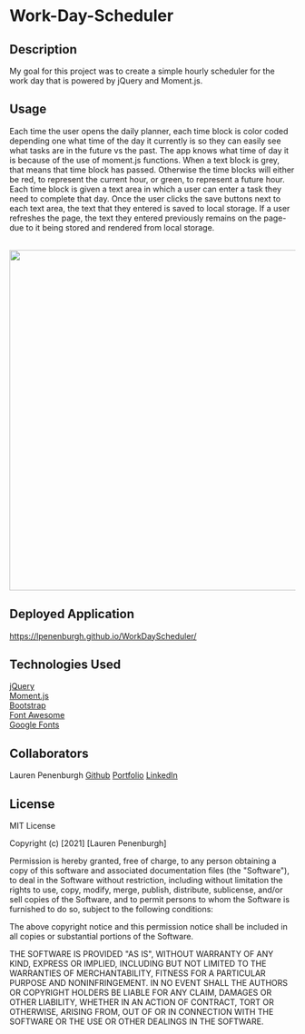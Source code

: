 # Work-Day-Scheduler


## Description
My goal for this project was to create a simple hourly scheduler for the work day that is powered by jQuery and Moment.js.

## Usage
 Each time the user opens the daily planner, each time block is color coded depending one what time of the day it currently is so they can easily see what tasks are in the future vs the past. The app knows what time of day it is because of the use of moment.js functions. When a text block is grey, that means that time block has passed. Otherwise the time blocks will either be red, to represent the current hour, or green, to represent a future hour. Each time block is given a text area in which a user can enter a task they need to complete that day. Once the user clicks the save buttons next to each text area, the text that they entered is saved to local storage. If a user refreshes the page, the text they entered previously remains on the page- due to it being stored and rendered from local storage.

 <br>
 <img src="https://i.imgur.com/7bdIgQv.png" width="600">
 <br>
 

 ## Deployed Application
 https://lpenenburgh.github.io/WorkDayScheduler/

 ## Technologies Used
 <a href="https://api.jquery.com/">jQuery</a>
 <br>
 <a href="https://momentjs.com">Moment.js</a>
 <br>
 <a href="https://getbootstrap.com/">Bootstrap</a>
 <br>
 <a href="https://fontawesome.com/start">Font Awesome</a>
 <br>
 <a href="https://fonts.google.com/">Google Fonts</a>

## Collaborators 
Lauren Penenburgh
<a href="https://github.com/lpenenburgh">Github</a>
<a href="https://lpenenburgh.github.io/responsive-portfolio/">Portfolio</a>
<a href="https://www.linkedin.com/in/lauren-penenburgh-00852a99/">LinkedIn</a>


## License
MIT License

Copyright (c) [2021] [Lauren Penenburgh]

Permission is hereby granted, free of charge, to any person obtaining a copy
of this software and associated documentation files (the "Software"), to deal
in the Software without restriction, including without limitation the rights
to use, copy, modify, merge, publish, distribute, sublicense, and/or sell
copies of the Software, and to permit persons to whom the Software is
furnished to do so, subject to the following conditions:

The above copyright notice and this permission notice shall be included in all
copies or substantial portions of the Software.

THE SOFTWARE IS PROVIDED "AS IS", WITHOUT WARRANTY OF ANY KIND, EXPRESS OR
IMPLIED, INCLUDING BUT NOT LIMITED TO THE WARRANTIES OF MERCHANTABILITY,
FITNESS FOR A PARTICULAR PURPOSE AND NONINFRINGEMENT. IN NO EVENT SHALL THE
AUTHORS OR COPYRIGHT HOLDERS BE LIABLE FOR ANY CLAIM, DAMAGES OR OTHER
LIABILITY, WHETHER IN AN ACTION OF CONTRACT, TORT OR OTHERWISE, ARISING FROM,
OUT OF OR IN CONNECTION WITH THE SOFTWARE OR THE USE OR OTHER DEALINGS IN THE
SOFTWARE.